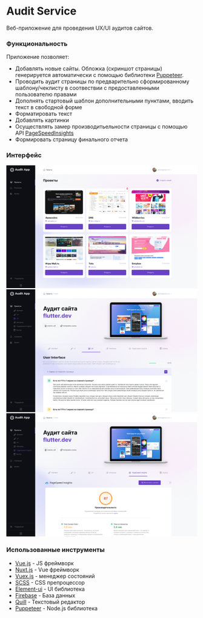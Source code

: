 # Audit Service

Веб-приложение для проведения UX/UI аудитов сайтов.

### Функциональность

Приложение позволяет:

- Добавлять новые сайты. Обложка (скриншот страницы) генерируется автоматически с помощью библиотеки [Puppeteer](https://pptr.dev/).
- Проводить аудит страницы по предварительно сформированному шаблону/чеклисту в соотвествии с предоставленными пользователю правами
- Дополнять стартовый шаблон дополнительными пунктами, вводить текст в свободной форме
- Форматировать текст
- Добавлять картинки
- Осуществлять замер производитьельности страницы с помощью API [PageSpeedInsights](https://developers.google.com/speed/docs/insights/v5/get-started?hl=ru)
- Формировать страницу финального отчета

### Интерфейс

![image](assets/img/Projects-prev.png)
![image](assets/img/UX-prev.png)
![image](assets/img/PSI-prev.png)

### Использованные инструменты

- [Vue.js](https://vuejs.org/) - JS фреймворк
- [Nuxt.js](https://nuxtjs.org/) - Vue фреймворк
- [Vuex.js](https://vuex.vuejs.org/) - менеджер состояний
- [SCSS](https://sass-lang.com/) - CSS препроцессор
- [Element-ui](https://element.eleme.io/#/en-US) - UI библиотека
- [Firebase](https://firebase.google.com/) - База данных
- [Quill](https://quilljs.com/) - Текстовый редактор
- [Puppeteer](https://pptr.dev/) - Node.js библиотека
